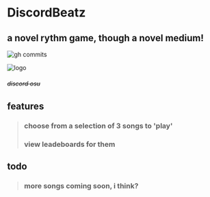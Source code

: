 # DiscordBeatz
## a novel rythm game, though a novel medium!

![gh commits](https://img.shields.io/github/last-commit/GandyT/DiscordBeatz)

![logo]('logo.png')
###### ~~discord osu~~

## features
>### choose from a selection of **3** songs to 'play'
>### view leadeboards for them

## todo
>### more songs coming soon, i think?